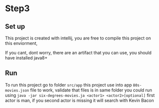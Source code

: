 # Step3
## Set up

This project is created with intellij, you are free to compile this project on this enviorment,

If you cant, dont worry, there are an artifact that you can use, you should have installed java8+

## Run

To run this project go to folder `src/app` this project use  into app `80s-movies.json` file to work, validate that files is in same folder
you could run using `java -jar six-degrees-movies.ja <actor1> <actor2>[optional]` first actor is man, if you second actor is missing
it will search with Kevin Bacon

